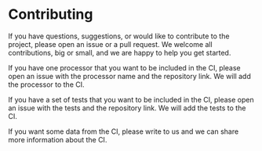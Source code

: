 # Contributing

If you have questions, suggestions, or would like to contribute to the project, please open an issue or a pull request. We welcome all contributions, big or small, and we are happy to help you get started.

If you have one processor that you want to be included in the CI, please open an issue with the processor name and the repository link. We will add the processor to the CI.

If you have a set of tests that you want to be included in the CI, please open an issue with the tests and the repository link. We will add the tests to the CI.

If you want some data from the CI, please write to us and we can share more information about the CI.

